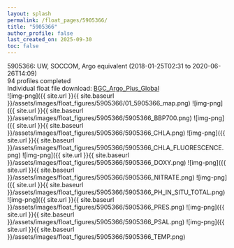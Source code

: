 ```yaml
---
layout: splash
permalink: /float_pages/5905366/
title: "5905366"
author_profile: false
last_created_on: 2025-09-30
toc: false
---
```

 
5905366: UW, SOCCOM, Argo equivalent (2018-01-25T02:31 to 2020-06-26T14:09)\
94 profiles completed\
Individual float file download: [BGC_Argo_Plus_Global](https://ftp.soest.hawaii.edu/bgc_argo_plus/Individual_Floats/outliers_removed/5905366_Sprof_processed.nc)\
![img-png]({{ site.url }}{{ site.baseurl }}/assets/images/float_figures/5905366/01_5905366_map.png)
![img-png]({{ site.url }}{{ site.baseurl }}/assets/images/float_figures/5905366/5905366_BBP700.png)
![img-png]({{ site.url }}{{ site.baseurl }}/assets/images/float_figures/5905366/5905366_CHLA.png)
![img-png]({{ site.url }}{{ site.baseurl }}/assets/images/float_figures/5905366/5905366_CHLA_FLUORESCENCE.png)
![img-png]({{ site.url }}{{ site.baseurl }}/assets/images/float_figures/5905366/5905366_DOXY.png)
![img-png]({{ site.url }}{{ site.baseurl }}/assets/images/float_figures/5905366/5905366_NITRATE.png)
![img-png]({{ site.url }}{{ site.baseurl }}/assets/images/float_figures/5905366/5905366_PH_IN_SITU_TOTAL.png)
![img-png]({{ site.url }}{{ site.baseurl }}/assets/images/float_figures/5905366/5905366_PRES.png)
![img-png]({{ site.url }}{{ site.baseurl }}/assets/images/float_figures/5905366/5905366_PSAL.png)
![img-png]({{ site.url }}{{ site.baseurl }}/assets/images/float_figures/5905366/5905366_TEMP.png)
